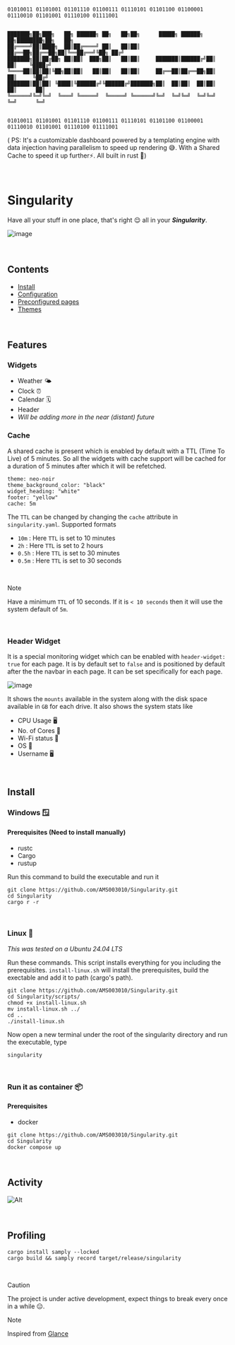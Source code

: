 ```
01010011 01101001 01101110 01100111 01110101 01101100 01100001 01110010 01101001 01110100 01111001


███████╗██╗███╗   ██╗ ██████╗ ██╗   ██╗██╗      █████╗ ██████╗ ██╗████████╗██╗   ██╗
██╔════╝██║████╗  ██║██╔════╝ ██║   ██║██║     ██╔══██╗██╔══██╗██║╚══██╔══╝╚██╗ ██╔╝
███████╗██║██╔██╗ ██║██║  ███╗██║   ██║██║     ███████║██████╔╝██║   ██║    ╚████╔╝ 
╚════██║██║██║╚██╗██║██║   ██║██║   ██║██║     ██╔══██║██╔══██╗██║   ██║     ╚██╔╝  
███████║██║██║ ╚████║╚██████╔╝╚██████╔╝███████╗██║  ██║██║  ██║██║   ██║      ██║   
╚══════╝╚═╝╚═╝  ╚═══╝ ╚═════╝  ╚═════╝ ╚══════╝╚═╝  ╚═╝╚═╝  ╚═╝╚═╝   ╚═╝      ╚═╝


01010011 01101001 01101110 01100111 01110101 01101100 01100001 01110010 01101001 01110100 01111001 
```

( PS: It's a customizable dashboard powered by a templating engine with data injection having parallelism to speed up rendering 😅. 
With a Shared Cache to speed it up further⚡. All built in rust 🦀)

<br/>

# Singularity
Have all your stuff in one place, that's right 😌 all in your ___Singularity___.

![image](https://github.com/user-attachments/assets/39ea2b89-981e-43f6-b0f8-017bff644a9d)


<br/>

## Contents
* <a href="https://github.com/AMS003010/Singularity/blob/main/docs/install.md">Install</a>
* <a href="https://github.com/AMS003010/Singularity/blob/main/docs/configuration.md">Configuration</a>
* <a href="https://github.com/AMS003010/Singularity/blob/main/docs/preconfigured-pages.md">Preconfigured pages</a>
* <a href="https://github.com/AMS003010/Singularity/blob/main/docs/themes.md">Themes</a>


<br/>

## Features
### Widgets
* Weather 🌤️
* Clock ⏰
* Calendar 🗓️
* Header
* _Will be adding more in the near (distant) future_

### Cache
A shared cache is present which is enabled by default with a TTL (Time To Live) of 5 minutes. So all the widgets with cache support will be cached for a duration of 5 minutes after which it will be refetched.

```
theme: neo-noir
theme_background_color: "black"
widget_heading: "white"
footer: "yellow"
cache: 5m
```

The `TTL` can be changed by changing the `cache` attribute in `singularity.yaml`. Supported formats
* `10m` : Here `TTL` is set to 10 minutes
* `2h` : Here `TTL` is set to 2 hours
* `0.5h` : Here `TTL` is set to 30 minutes
* `0.5m` : Here `TTL` is set to 30 seconds

<br/>

> [!NOTE]
> Have a minimum `TTL` of 10 seconds. If it is `< 10 seconds` then it will use the system default of `5m`.

<br/>

### Header Widget
It is a special monitoring widget which can be enabled with `header-widget: true` for each page. It is by default set to `false` and is positioned by default after the the navbar in each page. It can be set specifically for each page. 

![image](https://github.com/user-attachments/assets/b74282ed-fa32-4781-98d1-dbe9dc94e716)


It shows the `mounts` available in the system along with the disk space available in `GB` for each drive. It also shows the system stats like
* CPU Usage 🖥
* No. of Cores 🧇
* Wi-Fi status 🛜
* OS 💽
* Username 🖥️

<br/>

## Install

### Windows 🪟

#### Prerequisites (Need to install manually)
- rustc
- Cargo
- rustup

Run this command to build the executable and run it
```
git clone https://github.com/AMS003010/Singularity.git
cd Singularity
cargo r -r
```

<br/>

### Linux 🐧
_This was tested on a Ubuntu 24.04 LTS_

Run these commands. This script installs everything for you including the prerequisites. `install-linux.sh` will install the prerequisites, build the exectable and add it to path (cargo's path).
```
git clone https://github.com/AMS003010/Singularity.git
cd Singularity/scripts/
chmod +x install-linux.sh
mv install-linux.sh ../
cd ..
./install-linux.sh
```

Now open a new terminal under the root of the singularity directory and run the executable, type
```
singularity
```

<br/>

### Run it as container 📦

#### Prerequisites
- docker

```
git clone https://github.com/AMS003010/Singularity.git
cd Singularity
docker compose up
```

<br/>

## Activity

![Alt](https://repobeats.axiom.co/api/embed/cdf8cb589bbd9eacf7b0f133ba4744847e64e98c.svg "Repobeats analytics image")

<br/>

## Profiling
```
cargo install samply --locked
cargo build && samply record target/release/singularity
```

<br/>

> [!CAUTION]
> The project is under active development, expect things to break every once in a while 😑.

> [!NOTE]
> Inspired from [Glance](https://github.com/glanceapp/glance)
